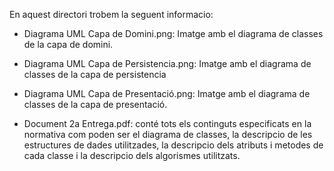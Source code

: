 En aquest directori trobem la seguent informacio:

- Diagrama UML Capa de Domini.png: Imatge amb el diagrama de classes de la capa de domini.

- Diagrama UML Capa de Persistencia.png: Imatge amb el diagrama de classes de la capa de persistencia

- Diagrama UML Capa de Presentació.png: Imatge amb el diagrama de classes de la capa de presentació.

- Document 2a Entrega.pdf: conté tots els continguts especificats en la normativa com poden ser
                            el diagrama de classes, la descripcio de les estructures de dades utilitzades,
			    la descripcio dels atributs i metodes de cada classe i
                            la descripcio dels algorismes utilitzats.
